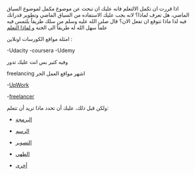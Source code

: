 اذا قررت ان تكمل الالتعلم فانه عليك ان تبحث عن موضوع مكمل لموضوع السياق الماضي، هل تعرف لماذا؟
لانه يجب عليك الاستفاده من السياق الماضي وتطوير قدراتك فيه لذا ماذا تتوقع ان تفعل الان؟
قال صلى الله عليه وسلم من سلك طريقاً يلتمس فيه علماً سهل الله له طريقاً الى الجنة
[و لماذا التعلم ](whylearning/speculate.md)

 امثلة مواقع الكورسات اونلاين :

-Udacity
-coursera
-Udemy

وفيه كتير بس انت عليك تدور

freelancing اشهر مواقع العمل الحر 

-[UpWork](https://www.upwork.com/)

-[freelancer](https://www.freelancer.com/)

ولكن قبل ذلك، عليك أن تحدد ماذا تريد أن تتعلم:

- [البرمجة](whattolearn/programming/programming.md)

- [الرسم](whattolearn/drawing/drawing.md)

- [التصوير](whattolearn/photography/photography.md)

- [الطهي](whattolearn/cooking/cooking.md)

- [أخرى](whattolearn/other/other.md)




